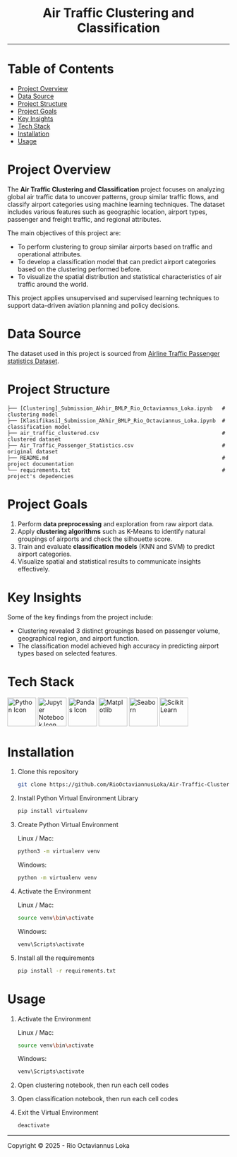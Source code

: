 <h1 align="center">Air Traffic Clustering and Classification</h1>

---

# Table of Contents

- [Project Overview](#project-overview)
- [Data Source](#data-source)
- [Project Structure](#project-structure)
- [Project Goals](#project-goals)
- [Key Insights](#key-insights)
- [Tech Stack](#tech-stack)
- [Installation](#installation)
- [Usage](#usage)

# Project Overview

The **Air Traffic Clustering and Classification** project focuses on analyzing global air traffic data to uncover patterns, group similar traffic flows, and classify airport categories using machine learning techniques. The dataset includes various features such as geographic location, airport types, passenger and freight traffic, and regional attributes.

The main objectives of this project are:
- To perform clustering to group similar airports based on traffic and operational attributes.
- To develop a classification model that can predict airport categories based on the clustering performed before.
- To visualize the spatial distribution and statistical characteristics of air traffic around the world.

This project applies unsupervised and supervised learning techniques to support data-driven aviation planning and policy decisions.

# Data Source

The dataset used in this project is sourced from [Airline Traffic Passenger statistics Dataset](https://www.kaggle.com/datasets/thedevastator/airlines-traffic-passenger-statistics/data).

# Project Structure

```
├── [Clustering]_Submission_Akhir_BMLP_Rio_Octaviannus_Loka.ipynb   # clustering model
├── [Klasifikasi]_Submission_Akhir_BMLP_Rio_Octaviannus_Loka.ipynb  # classification model 
├── air_traffic_clustered.csv                                       # clustered dataset
├── Air_Traffic_Passenger_Statistics.csv                            # original dataset     
├── README.md                                                       # project documentation
└── requirements.txt                                                # project's depedencies
```

#  Project Goals

1. Perform **data preprocessing** and exploration from raw airport data.
2. Apply **clustering algorithms** such as K-Means to identify natural groupings of airports and check the silhouette score.
3. Train and evaluate **classification models** (KNN and SVM) to predict airport categories.
4. Visualize spatial and statistical results to communicate insights effectively.

#  Key Insights

Some of the key findings from the project include:

- Clustering revealed 3 distinct groupings based on passenger volume, geographical region, and airport function.
- The classification model achieved high accuracy in predicting airport types based on selected features.

# Tech Stack

<a href="https://www.python.org/"><img src="https://techstack-generator.vercel.app/python-icon.svg" alt="Python Icon" title="Python" width="65" height="65" /></a>
<a href="https://jupyter.org/"><img src="https://go-skill-icons.vercel.app/api/icons?i=jupyter" alt="Jupyter Notebook Icon" title="Jupyter Notebook" width="65" height="65" /></a>
<a href="https://pandas.pydata.org/"><img src="https://go-skill-icons.vercel.app/api/icons?i=pandas" alt="Pandas Icon" title="Pandas" width="65" height="65" /></a>
<a href="https://matplotlib.org/"><img src="https://go-skill-icons.vercel.app/api/icons?i=matplotlib" alt="Matplotlib" title="Matplotlib" width="65" height="65"/></a>
<a href="http://seaborn.pydata.org/"><img src="https://go-skill-icons.vercel.app/api/icons?i=seaborn" alt="Seaborn" title="Seaborn" width="65" height="65"/></a>
<a href="https://scikit-learn.org/stable/"><img src="https://go-skill-icons.vercel.app/api/icons?i=scikitlearn" alt="Scikit Learn" title="Scikit Learn" width="65" height="65"/></a>

# Installation

1. Clone this repository

   ```bash
   git clone https://github.com/RioOctaviannusLoka/Air-Traffic-Clustering-Classification.git
   ```

2. Install Python Virtual Environment Library

   ```bash
   pip install virtualenv
   ```

3. Create Python Virtual Environment

   Linux / Mac:

   ```bash
   python3 -m virtualenv venv
   ```

   Windows:

   ```bash
   python -m virtualenv venv
   ```

4. Activate the Environment

   Linux / Mac:

   ```bash
   source venv\bin\activate
   ```

   Windows:

   ```bash
   venv\Scripts\activate
   ```

5. Install all the requirements

   ```bash
   pip install -r requirements.txt
   ```

# Usage
1. Activate the Environment

   Linux / Mac:

   ```bash
   source venv\bin\activate
   ```

   Windows:

   ```bash
   venv\Scripts\activate
   ```

2. Open clustering notebook, then run each cell codes

3. Open classification notebook, then run each cell codes

4. Exit the Virtual Environment

   ```bash
   deactivate
   ```

---

Copyright &copy; 2025 - Rio Octaviannus Loka